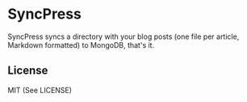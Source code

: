 # SyncPress

SyncPress syncs a directory with your blog posts (one file per article, Markdown formatted) to MongoDB, that's it.

## License

MIT (See LICENSE)

